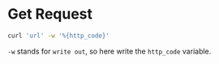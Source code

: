 # Get Request
``` sh
curl 'url' -w '%{http_code}'
```
`-w` stands for `write out`, so here write
the `http_code` variable.

